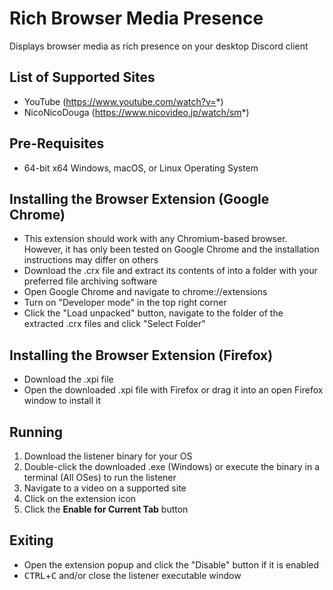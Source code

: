 # Rich Browser Media Presence
Displays browser media as rich presence on your desktop Discord client  
  
  
## List of Supported Sites
* YouTube (https://www.youtube.com/watch?v=*)
* NicoNicoDouga (https://www.nicovideo.jp/watch/sm*)
  
  
## Pre-Requisites
* 64-bit x64 Windows, macOS, or Linux Operating System
  
  
## Installing the Browser Extension (Google Chrome)
* This extension should work with any Chromium-based browser. However, it has only been tested on Google Chrome and the installation instructions may differ on others
* Download the .crx file and extract its contents of into a folder with your preferred file archiving software
* Open Google Chrome and navigate to chrome://extensions
* Turn on "Developer mode" in the top right corner
* Click the "Load unpacked" button, navigate to the folder of the extracted .crx files and click "Select Folder"  
  
  
## Installing the Browser Extension (Firefox)
* Download the .xpi file
* Open the downloaded .xpi file with Firefox or drag it into an open Firefox window to install it  
  
  
## Running
1. Download the listener binary for your OS
2. Double-click the downloaded .exe (Windows) or execute the binary in a terminal (All OSes) to run the listener
3. Navigate to a video on a supported site
4. Click on the extension icon
5. Click the **Enable for Current Tab** button  
  
  
## Exiting
* Open the extension popup and click the "Disable" button if it is enabled
* <kbd>CTRL</kbd>+<kbd>C</kbd> and/or close the listener executable window  